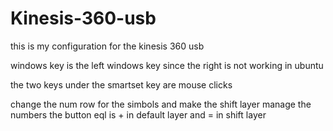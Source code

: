 # Kinesis-360-usb
this is my configuration for the kinesis 360 usb

windows key is the left windows key since the right is not working in ubuntu

the two keys under the smartset key are mouse clicks

change the num row for the simbols and make the shift layer manage the numbers
the button eql is + in default layer and = in shift layer
